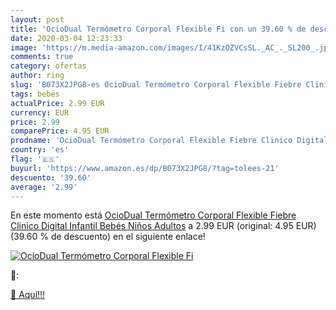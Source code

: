 ```yaml
---
layout: post
title: 'OcioDual Termómetro Corporal Flexible Fi con un 39.60 % de descuento'
date: 2020-03-04 12:23:33
image: 'https://m.media-amazon.com/images/I/41KzOZVCsSL._AC_._SL200_.jpg'
comments: true
category: ofertas
author: ring
slug: 'B073X2JPG8-es OcioDual Termómetro Corporal Flexible Fiebre Clinico...'
tags: bebés
actualPrice: 2.99 EUR
currency: EUR
price: 2.99
comparePrice: 4.95 EUR
prodname: 'OcioDual Termómetro Corporal Flexible Fiebre Clinico Digital Infantil Bebés Niños Adultos'
country: 'es'
flag: '🇪🇸'
buyurl: 'https://www.amazon.es/dp/B073X2JPG8/?tag=tolees-21'
descuento: '39.60'
average: '2.99'
---
```


En este momento está [OcioDual Termómetro Corporal Flexible Fiebre Clinico Digital Infantil Bebés Niños Adultos](https://www.amazon.es/dp/B073X2JPG8/?tag=tolees-21) a 2.99 EUR (original: 4.95 EUR) (39.60 %  de descuento) en el siguiente enlace!

[![OcioDual Termómetro Corporal Flexible Fi](https://m.media-amazon.com/images/I/41KzOZVCsSL._AC_._SL200_.jpg)](https://www.amazon.es/dp/B073X2JPG8/?tag=tolees-21)

🔎:


[🛒 Aquí!!!](https://www.amazon.es/dp/B073X2JPG8/?tag=tolees-21)

